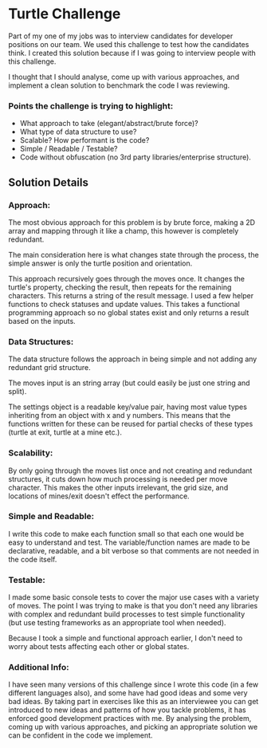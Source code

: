 # Turtle Challenge

Part of my one of my jobs was to interview candidates for developer positions on our team. We used this challenge to test how the candidates think. I created this solution because if I was going to interview people with this challenge.

I thought that I should analyse, come up with various approaches, and implement a clean solution to benchmark the code I was reviewing.

### Points the challenge is trying to highlight:

- What approach to take (elegant/abstract/brute force)?
- What type of data structure to use? 
- Scalable? How performant is the code?
- Simple / Readable / Testable?
- Code without obfuscation (no 3rd party libraries/enterprise structure).

## Solution Details

### Approach:

The most obvious approach for this problem is by brute force, making a 2D array and mapping through it like a champ, this however is completely redundant.

The main consideration here is what changes state through the process, the simple answer is only the turtle position and orientation.

This approach recursively goes through the moves once. It changes the turtle's property, checking the result, then repeats for the remaining characters. This returns a string of the result message. I used a few helper functions to check statuses and update values. This takes a functional programming approach so no global states exist and only returns a result based on the inputs.

### Data Structures:

The data structure follows the approach in being simple and not adding any redundant grid structure.

The moves input is an string array (but could easily be just one string and split).

The settings object is a readable key/value pair, having most value types inheriting from an object with x and y numbers. This means that the functions written for these can be reused for partial checks of these types (turtle at exit, turtle at a mine etc.).

### Scalability:

By only going through the moves list once and not creating and redundant structures, it cuts down how much processing is needed per move character. This makes the other inputs irrelevant, the grid size, and locations of mines/exit doesn't effect the performance.

### Simple and Readable:

I write this code to make each function small so that each one would be easy to understand and test. The variable/function names are made to be declarative, readable, and a bit verbose so that comments are not needed in the code itself.

### Testable:

I made some basic console tests to cover the major use cases with a variety of moves. The point I was trying to make is that you don't need any libraries with complex and redundant build processes to test simple functionality (but use testing frameworks as an appropriate tool when needed).

Because I took a simple and functional approach earlier, I don't need to worry about tests affecting each other or global states.  

### Additional Info:

I have seen many versions of this challenge since I wrote this code (in a few different languages also), and some have had good ideas and some very bad ideas. By taking part in exercises like this as an interviewee you can get introduced to new ideas and patterns of how you tackle problems, it has enforced good development practices with me. By analysing the problem, coming up with various approaches, and picking an appropriate solution we can be confident in the code we implement.
